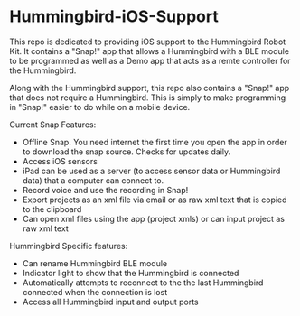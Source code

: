 # Hummingbird-iOS-Support

This repo is dedicated to providing iOS support to the Hummingbird Robot Kit. 
It contains a "Snap!" app that allows a Hummingbird with a BLE module to be programmed as well as a Demo app that acts as a remte controller for the Hummingbird.

Along with the Hummingbird support, this repo also contains a "Snap!" app that does not require a Hummingbird. This is simply to make programming in "Snap!" easier to do while on a mobile device.

Current Snap Features: 
+ Offline Snap. You need internet the first time you open the app in order to download the snap source. Checks for updates daily. 
+ Access iOS sensors 
+ iPad can be used as a server (to access sensor data or Hummingbird data) that a computer can connect to.
+ Record voice and use the recording in Snap!
+ Export projects as an xml file via email or as raw xml text that is copied to the clipboard
+ Can open xml files using the app (project xmls) or can input project as raw xml text


Hummingbird Specific features: 
+ Can rename Hummingbird BLE module
+ Indicator light to show that the Hummingbird is connected
+ Automatically attempts to reconnect to the the last Hummingbird connected when the connection is lost
+ Access all Hummingbird input and output ports

